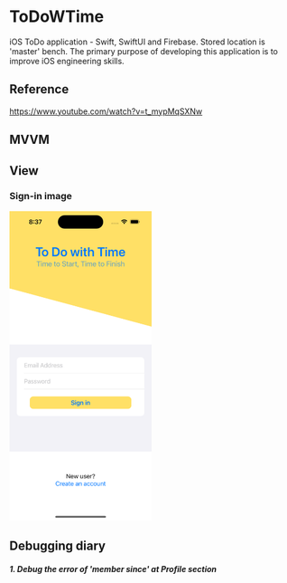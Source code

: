 # ToDoWTime
iOS ToDo application - Swift, SwiftUI and Firebase. Stored location is 'master' bench. The primary purpose of developing this application is to improve iOS engineering skills. 

## Reference
https://www.youtube.com/watch?v=t_mypMqSXNw

## MVVM 

## View

### Sign-in image 
<img src="https://github.com/yunmil/ToDoWTime/blob/main/readme-assests/Simulator%20Screenshot%20-%20iPhone%2014%20Pro%20-%202023-07-30%20at%2020.37.38.png" width ="50%" >

## Debugging diary

##### 1. Debug the error of 'member since' at Profile section 







